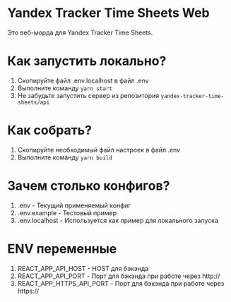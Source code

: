 # Yandex Tracker Time Sheets Web

Это веб-морда для Yandex Tracker Time Sheets.

# Как запустить локально?

1. Скопируйте файл .env.localhost в файл .env
2. Выполните команду `yarn start`
3. Не забудьте запустить сервер из репозитория `yandex-tracker-time-sheets/api`

# Как собрать?

1. Скопируйте необходимый файл настроек в файл .env
2. Выполните команду `yarn build`

# Зачем столько конфигов?

1. .env - Текущий применяемый конфиг
2. .env.example - Тестовый пример
3. .env.localhost - Используется как пример для локального запуска

# ENV переменные

1. REACT_APP_API_HOST - HOST для бэкэнда
2. REACT_APP_API_PORT - Порт для бэкэнда при работе через http://
3. REACT_APP_HTTPS_API_PORT - Порт для бэкэнда при работе через https://
